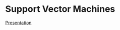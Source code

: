 # Support Vector Machines

[Presentation](https://docs.google.com/presentation/d/1ZuehaLkCsl3-HIKH5Lgf6eNPcWhKp32EqMdqJ2qCccA/edit?usp=sharing)
